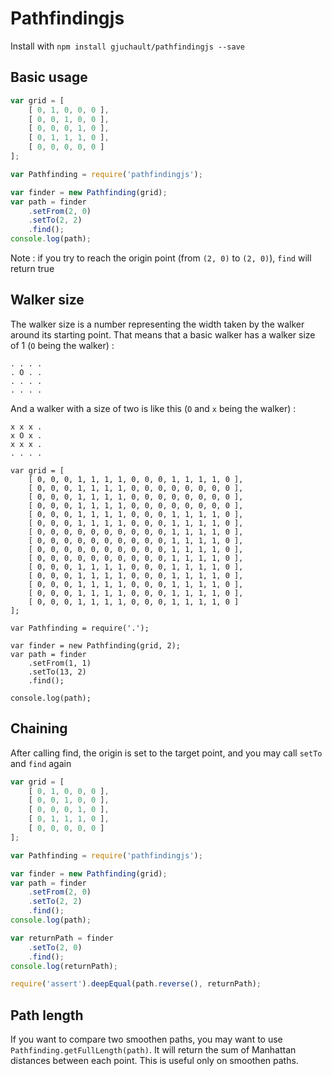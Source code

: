 # Pathfindingjs

Install with `npm install gjuchault/pathfindingjs --save`

## Basic usage

```js
var grid = [
    [ 0, 1, 0, 0, 0 ],
    [ 0, 0, 1, 0, 0 ],
    [ 0, 0, 0, 1, 0 ],
    [ 0, 1, 1, 1, 0 ],
    [ 0, 0, 0, 0, 0 ]
];

var Pathfinding = require('pathfindingjs');

var finder = new Pathfinding(grid);
var path = finder
    .setFrom(2, 0)
    .setTo(2, 2)
    .find();
console.log(path);
```

Note : if you try to reach the origin point (from `(2, 0)` to `(2, 0)`), `find` will return true

## Walker size

The walker size is a number representing the width taken by the walker around its starting point.
That means that a basic walker has a walker size of 1 (`O` being the walker) :
```
. . . .
. O . .
. . . .
. . . .
```

And a walker with a size of two is like this (`O` and `x` being the walker) :
```
x x x .
x O x .
x x x .
. . . .
```

```
var grid = [
    [ 0, 0, 0, 1, 1, 1, 1, 0, 0, 0, 1, 1, 1, 1, 0 ],
    [ 0, 0, 0, 1, 1, 1, 1, 0, 0, 0, 0, 0, 0, 0, 0 ],
    [ 0, 0, 0, 1, 1, 1, 1, 0, 0, 0, 0, 0, 0, 0, 0 ],
    [ 0, 0, 0, 1, 1, 1, 1, 0, 0, 0, 0, 0, 0, 0, 0 ],
    [ 0, 0, 0, 1, 1, 1, 1, 0, 0, 0, 1, 1, 1, 1, 0 ],
    [ 0, 0, 0, 1, 1, 1, 1, 0, 0, 0, 1, 1, 1, 1, 0 ],
    [ 0, 0, 0, 0, 0, 0, 0, 0, 0, 0, 1, 1, 1, 1, 0 ],
    [ 0, 0, 0, 0, 0, 0, 0, 0, 0, 0, 1, 1, 1, 1, 0 ],
    [ 0, 0, 0, 0, 0, 0, 0, 0, 0, 0, 1, 1, 1, 1, 0 ],
    [ 0, 0, 0, 0, 0, 0, 0, 0, 0, 0, 1, 1, 1, 1, 0 ],
    [ 0, 0, 0, 1, 1, 1, 1, 0, 0, 0, 1, 1, 1, 1, 0 ],
    [ 0, 0, 0, 1, 1, 1, 1, 0, 0, 0, 1, 1, 1, 1, 0 ],
    [ 0, 0, 0, 1, 1, 1, 1, 0, 0, 0, 1, 1, 1, 1, 0 ],
    [ 0, 0, 0, 1, 1, 1, 1, 0, 0, 0, 1, 1, 1, 1, 0 ],
    [ 0, 0, 0, 1, 1, 1, 1, 0, 0, 0, 1, 1, 1, 1, 0 ]
];

var Pathfinding = require('.');

var finder = new Pathfinding(grid, 2);
var path = finder
    .setFrom(1, 1)
    .setTo(13, 2)
    .find();

console.log(path);
```

## Chaining

After calling find, the origin is set to the target point, and you may call `setTo` and `find` again

```js
var grid = [
    [ 0, 1, 0, 0, 0 ],
    [ 0, 0, 1, 0, 0 ],
    [ 0, 0, 0, 1, 0 ],
    [ 0, 1, 1, 1, 0 ],
    [ 0, 0, 0, 0, 0 ]
];

var Pathfinding = require('pathfindingjs');

var finder = new Pathfinding(grid);
var path = finder
    .setFrom(2, 0)
    .setTo(2, 2)
    .find();
console.log(path);

var returnPath = finder
    .setTo(2, 0)
    .find();
console.log(returnPath);

require('assert').deepEqual(path.reverse(), returnPath);
```

## Path length

If you want to compare two smoothen paths, you may want to use `Pathfinding.getFullLength(path)`.
It will return the sum of Manhattan distances between each point. This is useful only on smoothen
paths.

